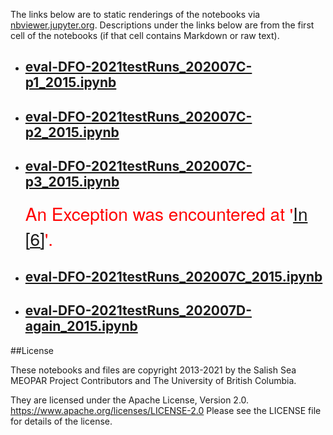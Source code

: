 The links below are to static renderings of the notebooks via
[nbviewer.jupyter.org](https://nbviewer.jupyter.org/).
Descriptions under the links below are from the first cell of the notebooks
(if that cell contains Markdown or raw text).

* ## [eval-DFO-2021testRuns_202007C-p1_2015.ipynb](https://nbviewer.jupyter.org/github/SalishSeaCast/analysis-elise-2/blob/master/notebooks/bioTuning/tvdTuning/Eval202007/DFOTS/eval-DFO-2021testRuns_202007C-p1_2015.ipynb)  
    
* ## [eval-DFO-2021testRuns_202007C-p2_2015.ipynb](https://nbviewer.jupyter.org/github/SalishSeaCast/analysis-elise-2/blob/master/notebooks/bioTuning/tvdTuning/Eval202007/DFOTS/eval-DFO-2021testRuns_202007C-p2_2015.ipynb)  
    
* ## [eval-DFO-2021testRuns_202007C-p3_2015.ipynb](https://nbviewer.jupyter.org/github/SalishSeaCast/analysis-elise-2/blob/master/notebooks/bioTuning/tvdTuning/Eval202007/DFOTS/eval-DFO-2021testRuns_202007C-p3_2015.ipynb)  
    
    <span style="color:red; font-family:Helvetica Neue, Helvetica, Arial, sans-serif; font-size:2em;">An Exception was encountered at '<a href="#papermill-error-cell">In [6]</a>'.</span>

* ## [eval-DFO-2021testRuns_202007C_2015.ipynb](https://nbviewer.jupyter.org/github/SalishSeaCast/analysis-elise-2/blob/master/notebooks/bioTuning/tvdTuning/Eval202007/DFOTS/eval-DFO-2021testRuns_202007C_2015.ipynb)  
    
* ## [eval-DFO-2021testRuns_202007D-again_2015.ipynb](https://nbviewer.jupyter.org/github/SalishSeaCast/analysis-elise-2/blob/master/notebooks/bioTuning/tvdTuning/Eval202007/DFOTS/eval-DFO-2021testRuns_202007D-again_2015.ipynb)  
    

##License

These notebooks and files are copyright 2013-2021
by the Salish Sea MEOPAR Project Contributors
and The University of British Columbia.

They are licensed under the Apache License, Version 2.0.
https://www.apache.org/licenses/LICENSE-2.0
Please see the LICENSE file for details of the license.
